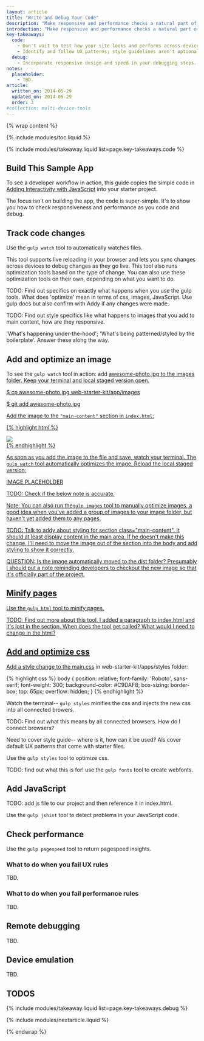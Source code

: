 ```yaml
---
layout: article
title: "Write and Debug Your Code"
description: "Make responsive and performance checks a natural part of your developer workflow."
introduction: "Make responsive and performance checks a natural part of your developer workflow. Use this guide to learn how to track code changes, apply responsive styles, optimize, and debug across devices."
key-takeaways:
  code:
    - Don't wait to test how your site looks and performs across-devices; track and optimize as you code.
    - Identify and follow UX patterns; style guidelines aren't optional.
  debug:
    - Incorporate responsive design and speed in your debugging steps.
notes:
  placeholder: 
    - TBD.
article:
  written_on: 2014-05-29
  updated_on: 2014-05-29
  order: 3
#collection: multi-device-tools
---
```


{% wrap content %}

{% include modules/toc.liquid %}

{% include modules/takeaway.liquid list=page.key-takeaways.code %}

## Build This Sample App

To see a developer workflow in action, this guide copies the simple code in <a href="">Adding Interactivity with JavaScript</a> into your starter project.

The focus isn't on building the app, the code is super-simple. It's to show you how to check responsiveness and performance as you code and debug.

## Track code changes

Use the `gulp watch` tool to automatically watches files.

This tool supports live reloading in your browser and lets you sync changes across devices to debug changes as they go live. This tool also runs optimization tools based on the type of change. You can also use these optimization tools on their own, depending on what you want to do.

TODO: Find out specifics on exactly what happens when you use the gulp tools.
What does 'optimize' mean in terms of css, images, JavaScript.
Use gulp docs but also confirm with Addy if any changes were made.

TODO: Find out style specifics like what happens to images that you add to main content, how are they responsive.

'What's happening under-the-hood'; 'What's being patterned/styled by the boilerplate'. Answer these along the way.

## Add and optimize an image

To see the `gulp watch` tool in action: add <a href="">awesome-photo.jpg to the images folder.
Keep your terminal and local staged version open.

$ cp awesome-photo.jpg web-starter-kit/app/images

$ git add awesome-photo.jpg

Add the image to the `"main-content"` section in `index.html`:

{% highlight html %}
<section class="main-content">
  <div><img src="awesome-photo.jpg"></div>
</section>
{% endhighlight %}

As soon as you add the image to the file and save,
watch your terminal.
The `gulp watch` tool automatically optimizes the image.
Reload the local staged version;

IMAGE PLACEHOLDER

TODO: Check if the below note is accurate.

Note: You can also run the`gulp images` tool to manually optimize images,
a good idea when you've added a group of images to your image folder,
but haven't yet added them to any pages.

TODO: Talk to addy about styling for section class="main-content". It should at least display content in the main area. If he doesn't make this change, I'll need to move the image out of the section into the body and add styling to show it correctly.

QUESTION: Is the image automatically moved to the dist folder? Presumably I should put a note reminding developers to checkout the new image so that it's officially part of the project.

## Minify pages

Use the `gulp html` tool to minify pages.

TODO: Find out more about this tool.
I added a paragraph to index.html and it's lost in the section.
When does the tool get called? What would I need to change in the html?

## Add and optimize css

Add a style change to the <a href="">main.css</a> in web-starter-kit/apps/styles folder:

{% highlight css %}
body {
  position: relative;
  font-family: 'Roboto', sans-serif;
  font-weight: 300;
  background-color: #C9DAF8;
  box-sizing: border-box;
  top: 65px;
  overflow: hidden;
}
{% endhighlight %}

Watch the terminal-- `gulp styles` minifies the css and injects the new css
into all connected browers.

TODO: Find out what this means by all connected browsers.
How do I connect browsers? 

Need to cover style guide-- where is it, how can it be used?
Als cover default UX patterns that come with starter files.

Use the `gulp styles` tool to optimize css.

TODO: find out what this is for! use the `gulp fonts` tool to create webfonts. 

## Add JavaScript

TODO: add js file to our project and then reference it in index.html.

Use the `gulp jshint` tool to detect problems in your JavaScript code.

## Check performance

Use the `gulp pagespeed` tool to return pagespeed insights.

### What to do when you fail UX rules

TBD.

### What to do when you fail performance rules

TBD.

## Remote debugging

TBD.

## Device emulation

TBD.

## TODOS



{% include modules/takeaway.liquid list=page.key-takeaways.debug %}

{% include modules/nextarticle.liquid %}

{% endwrap %}
